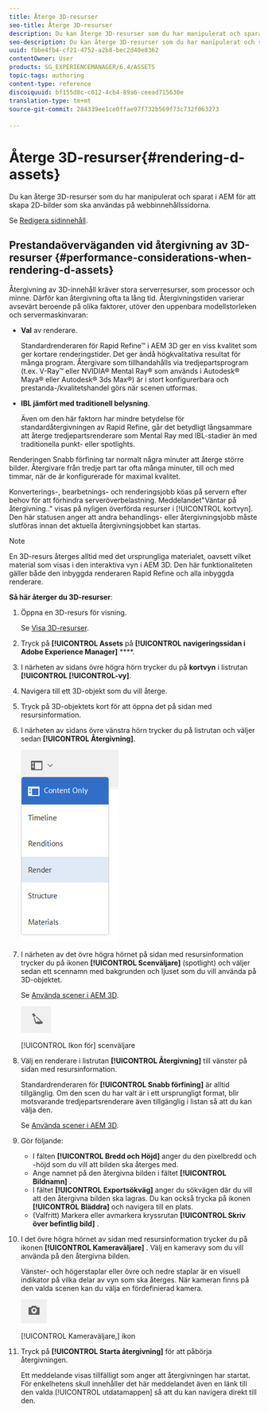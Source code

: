 ```yaml
---
title: Återge 3D-resurser
seo-title: Återge 3D-resurser
description: Du kan återge 3D-resurser som du har manipulerat och sparat i AEM för att skapa 2D-bilder som ska användas på webbinnehållssidorna.
seo-description: Du kan återge 3D-resurser som du har manipulerat och sparat i AEM för att skapa 2D-bilder som ska användas på webbinnehållssidorna.
uuid: fbbe4fb4-cf21-4752-a2b8-bec2d40e8362
contentOwner: User
products: SG_EXPERIENCEMANAGER/6.4/ASSETS
topic-tags: authoring
content-type: reference
discoiquuid: bf155d8c-c012-4cb4-89a6-ceead715630e
translation-type: tm+mt
source-git-commit: 284339ee1ce0ffae97f732b569f73c732f063273

---
```



# Återge 3D-resurser{#rendering-d-assets}

Du kan återge 3D-resurser som du har manipulerat och sparat i AEM för att skapa 2D-bilder som ska användas på webbinnehållssidorna.

Se [Redigera sidinnehåll](/help/sites-authoring/qg-page-authoring.md#editing-your-page-content).

## Prestandaöverväganden vid återgivning av 3D-resurser {#performance-considerations-when-rendering-d-assets}

Återgivning av 3D-innehåll kräver stora serverresurser, som processor och minne. Därför kan återgivning ofta ta lång tid. Återgivningstiden varierar avsevärt beroende på olika faktorer, utöver den uppenbara modellstorleken och servermaskinvaran:

* **Val** av renderare.

   Standardrenderaren för Rapid Refine™ i AEM 3D ger en viss kvalitet som ger kortare renderingstider. Det ger ändå högkvalitativa resultat för många program. Återgivare som tillhandahålls via tredjepartsprogram (t.ex. V-Ray™ eller NVIDIA® Mental Ray® som används i Autodesk® Maya® eller Autodesk® 3ds Max®) är i stort konfigurerbara och prestanda-/kvalitetshandel görs när scenen utformas.

* **IBL jämfört med traditionell belysning**.

   Även om den här faktorn har mindre betydelse för standardåtergivningen av Rapid Refine, går det betydligt långsammare att återge tredjepartsrenderare som Mental Ray med IBL-stadier än med traditionella punkt- eller spotlights.

Renderingen Snabb förfining tar normalt några minuter att återge större bilder. Återgivare från tredje part tar ofta många minuter, till och med timmar, när de är konfigurerade för maximal kvalitet.

Konverterings-, bearbetnings- och renderingsjobb köas på servern efter behov för att förhindra serveröverbelastning. Meddelandet&quot;Väntar på återgivning..&quot; visas på nyligen överförda resurser i [!UICONTROL kortvyn]. Den här statusen anger att andra behandlings- eller återgivningsjobb måste slutföras innan det aktuella återgivningsjobbet kan startas.

>[!NOTE]
>
>En 3D-resurs återges alltid med det ursprungliga materialet, oavsett vilket material som visas i den interaktiva vyn i AEM 3D. Den här funktionaliteten gäller både den inbyggda renderaren Rapid Refine och alla inbyggda renderare.

**Så här återger du 3D-resurser**:

1. Öppna en 3D-resurs för visning.

   Se [Visa 3D-resurser](/help/sites-classic-ui-authoring/classicui-view-3d-assets.md).

1. Tryck på **[!UICONTROL Assets** på **[!UICONTROL navigeringssidan i Adobe Experience Manager]** ****.
1. I närheten av sidans övre högra hörn trycker du på **kortvyn** i listrutan **[!UICONTROL [!UICONTROL-vy]**.
1. Navigera till ett 3D-objekt som du vill återge.

1. Tryck på 3D-objektets kort för att öppna det på sidan med resursinformation.
1. I närheten av sidans övre vänstra hörn trycker du på listrutan och väljer sedan **[!UICONTROL Återgivning]**.

   ![chlimage_1-13](assets/chlimage_1-13.png)

1. I närheten av det övre högra hörnet på sidan med resursinformation trycker du på ikonen **[!UICONTROL Scenväljare]** (spotlight) och väljer sedan ett scennamn med bakgrunden och ljuset som du vill använda på 3D-objektet.

   Se [Använda scener i AEM 3D](/help/sites-classic-ui-authoring/classicui-stages-aem3d.md).

   ![chlimage_1-14](assets/chlimage_1-14.png)

   [!UICONTROL Ikon för] scenväljare

1. Välj en renderare i listrutan **[!UICONTROL Återgivning]** till vänster på sidan med resursinformation.

   Standardrenderaren för **[!UICONTROL Snabb förfining]** är alltid tillgänglig. Om den scen du har valt är i ett ursprungligt format, blir motsvarande tredjepartsrenderare även tillgänglig i listan så att du kan välja den.

   Se [Använda scener i AEM 3D](/help/sites-classic-ui-authoring/classicui-stages-aem3d.md).

1. Gör följande:

   * I fälten **[!UICONTROL Bredd och Höjd]** anger du den pixelbredd och -höjd som du vill att bilden ska återges med.
   * Ange namnet på den återgivna bilden i fältet **[!UICONTROL Bildnamn]** .
   * I fältet **[!UICONTROL Exportsökväg]** anger du sökvägen där du vill att den återgivna bilden ska lagras. Du kan också trycka på ikonen **[!UICONTROL Bläddra]** och navigera till en plats.
   * (Valfritt) Markera eller avmarkera kryssrutan **[!UICONTROL Skriv över befintlig bild]** .

1. I det övre högra hörnet av sidan med resursinformation trycker du på ikonen **[!UICONTROL Kameraväljare]** . Välj en kameravy som du vill använda på den återgivna bilden.

   Vänster- och högerstaplar eller övre och nedre staplar är en visuell indikator på vilka delar av vyn som ska återges. När kameran finns på den valda scenen kan du välja en fördefinierad kamera.

   ![chlimage_1-15](assets/chlimage_1-15.png)

   [!UICONTROL Kameraväljare,] ikon

1. Tryck på **[!UICONTROL Starta återgivning]** för att påbörja återgivningen.

   Ett meddelande visas tillfälligt som anger att återgivningen har startat. För enkelhetens skull innehåller det här meddelandet även en länk till den valda [!UICONTROL utdatamappen] så att du kan navigera direkt till den.

